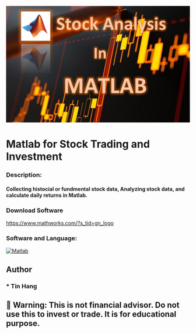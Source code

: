 <img src="MATLAB.PNG">

# Matlab for Stock Trading and Investment  

### Description:
#### Collecting histocial or fundmental stock data, Analyzing stock data, and calculate daily returns in Matlab.  

### Download Software  
https://www.mathworks.com/?s_tid=gn_logo  

<h3 align="left"> Software and Language:</h3>
<p align="left"> </a> <a href="https://www.mathworks.com/" target="_blank"> <img src="https://upload.wikimedia.org/wikipedia/commons/2/21/Matlab_Logo.png" alt="Matlab" width="100" height="100"/> </a>

## Author     
### * Tin Hang  

## 🔴 Warning: This is not financial advisor.  Do not use this to invest or trade. It is for educational purpose. 
